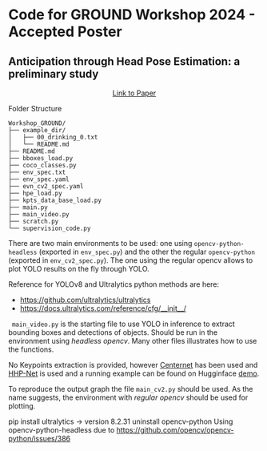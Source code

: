# Code for GROUND Workshop 2024 - Accepted Poster
## Anticipation through Head Pose Estimation: a preliminary study

<p style="text-align:center;"><a href="https://doi.org/10.48550/arXiv.2408.05516">Link to Paper</a></p>

Folder Structure
```
Workshop_GROUND/
├── example_dir/
│   ├── 00_drinking_0.txt
│   └── README.md
├── README.md
├── bboxes_load.py
├── coco_classes.py
├── env_spec.txt
├── env_spec.yaml
├── evn_cv2_spec.yaml
├── hpe_load.py
├── kpts_data_base_load.py
├── main.py
├── main_video.py
├── scratch.py
└── supervision_code.py
```

There are two main environments to be used: one using `opencv-python-headless` (exported in `env_spec.py`) and the other the regular `opencv-python` (exported in `env_cv2_spec.py`).
The one using the regular opencv allows to plot YOLO results on the fly through YOLO.

Reference for YOLOv8 and Ultralytics python methods are here:
- https://github.com/ultralytics/ultralytics
- https://docs.ultralytics.com/reference/cfg/__init__/

` main_video.py` is the starting file to use YOLO in inference to extract bounding boxes and detections of objects. Should be run in the environment using _headless opencv_.
Many other files illustrates how to use the functions. 

No Keypoints extraction is provided, however [Centernet](https://github.com/xingyizhou/CenterNet) has been used and [HHP-Net](https://github.com/Malga-Vision/HHP-Net)
is used and a running example can be found on Hugginface [demo](https://huggingface.co/spaces/FedeFT/Head_Pose_Estimation_and_LAEO_computation).

To reproduce the output graph the file `main_cv2.py` should be used. As the name suggests, the environment with _regular opencv_
should be used for plotting.


pip install ultralytics -> version 8.2.31
uninstall opencv-python
Using opencv-python-headless
due to https://github.com/opencv/opencv-python/issues/386